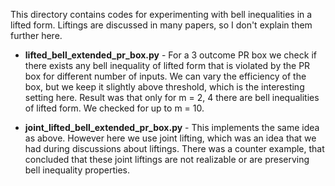 This directory contains codes for experimenting with
bell inequalities in a lifted form. Liftings are discussed
in many papers, so I don't explain them further here.

* **lifted_bell_extended_pr_box.py** - For a 3 outcome PR box
we check if there exists any bell inequality of lifted form
  that is violated by the PR box for different number of inputs. We can vary the efficiency 
  of the box, but we keep it slightly above threshold, which
  is the interesting setting here. 
  Result was that only for m = 2, 4 there are bell inequalities
  of lifted form. We checked for up to m = 10.

*  **joint_lifted_bell_extended_pr_box.py** - This implements the
    same idea as above. However here we use joint lifting, which 
   was an idea that we had during discussions about liftings.
   There was a counter example, that concluded that these joint liftings
   are not realizable or are preserving bell inequality properties.